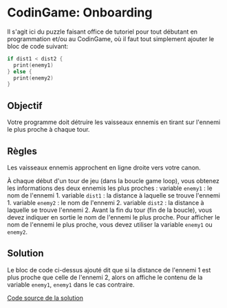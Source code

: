 # CodinGame: Onboarding

Il s'agit ici du puzzle faisant office de tutoriel pour tout débutant en programmation et/ou au CodinGame, où il faut tout simplement ajouter le bloc de code suivant:
```swift
if dist1 < dist2 {
  print(enemy1)
} else {
  print(enemy2)
}
```

## Objectif
Votre programme doit détruire les vaisseaux ennemis en tirant sur l'ennemi le plus proche à chaque tour.

## Règles
Les vaisseaux ennemis approchent en ligne droite vers votre canon.

À chaque début d'un tour de jeu (dans la boucle game loop), vous obtenez les informations des deux ennemis les plus proches :
variable `enemy1` : le nom de l'ennemi 1.
variable `dist1` : la distance à laquelle se trouve l'ennemi 1.
variable `enemy2` : le nom de l'ennemi 2.
variable `dist2` : la distance à laquelle se trouve l'ennemi 2.
Avant la fin du tour (fin de la boucle), vous devez indiquer en sortie le nom de l'ennemi le plus proche. Pour afficher le nom de l'ennemi le plus proche, vous devez utiliser la variable `enemy1` ou `enemy2`.

## Solution
Le bloc de code ci-dessus ajouté dit que si la distance de l'ennemi 1 est plus proche que celle de l'ennemi 2, alors on affiche le contenu de la variable `enemy1`, `enemy1` dans le cas contraire. 

[Code source de la solution](https://github.com/Kous92/CodinGame-Swift-FR-/blob/main/Puzzles%20classiques/Facile/Onboarding/onboarding.swift)